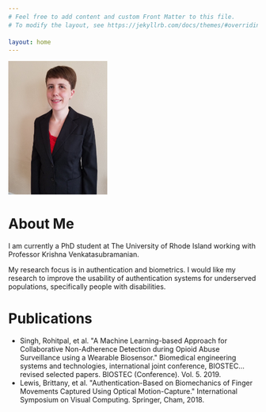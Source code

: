 ```yaml
---
# Feel free to add content and custom Front Matter to this file.
# To modify the layout, see https://jekyllrb.com/docs/themes/#overriding-theme-defaults

layout: home
---
```


<img src="img\me.jpg" alt="a photo of Brittany Lewis" width="200"/>

# About Me

I am currently a PhD student at The University of Rhode Island working with Professor Krishna Venkatasubramanian.

My research focus is in authentication and biometrics. I would like my research to improve the usability of authentication systems for underserved populations, specifically people with disabilities.

# Publications

- Singh, Rohitpal, et al. "A Machine Learning-based Approach for Collaborative Non-Adherence Detection during Opioid Abuse Surveillance using a Wearable Biosensor." Biomedical engineering systems and technologies, international joint conference, BIOSTEC... revised selected papers. BIOSTEC (Conference). Vol. 5. 2019.
- Lewis, Brittany, et al. "Authentication-Based on Biomechanics of Finger Movements Captured Using Optical Motion-Capture." International Symposium on Visual Computing. Springer, Cham, 2018.


